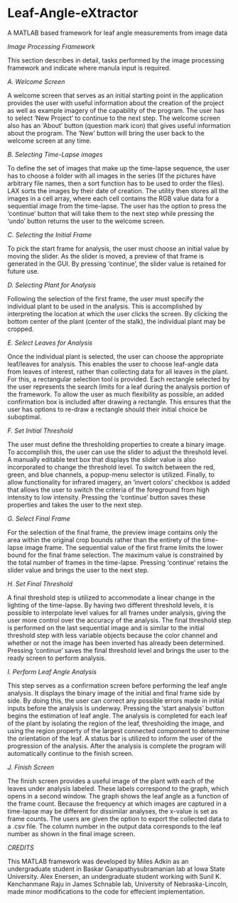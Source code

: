 # Leaf-Angle-eXtractor
A MATLAB based framework for leaf angle measurements from image data

*Image Processing Framework*

This section describes in detail, tasks performed by the image processing framework and indicate where manula input is required.

*A. Welcome Screen*

A welcome screen that serves as an initial starting point in the application provides the user with useful information about the creation of the project as well as example imagery of the capability of the program. The user has to select ‘New Project’ to continue to the next step. The welcome screen also has an ‘About’ button (question mark icon) that gives useful information about the program. The ‘New’ button will bring the user back to the welcome screen at any time.

*B. Selecting Time-Lapse images*

To define the set of images that make up the time-lapse sequence, the user has to choose a folder with all images in the series (If the pictures have arbitrary file names, then a sort function has to be used to order the files). LAX sorts the images by their date of creation.  The utility then stores all the images in a cell array, where each cell contains the RGB value data for a sequential image from the time-lapse. The user has the option to press the ‘continue’ button that will take them to the next step while pressing the ‘undo’ button returns the user to the welcome screen.

*C. Selecting the Initial Frame*

To pick the start frame for analysis, the user must choose an initial value by moving the slider.  As the slider is moved, a preview of that frame is generated in the GUI.  By pressing ‘continue’, the slider value is retained for future use. 

*D. Selecting Plant for Analysis*

Following the selection of the first frame, the user must specify the individual plant to be used in the analysis. This is accomplished by interpreting the location at which the user clicks the screen. By clicking the bottom center of the plant (center of the stalk), the individual plant may be cropped.

*E. Select Leaves for Analysis*

Once the individual plant is selected, the user can choose the appropriate leaf/leaves for analysis. This enables the user to choose leaf-angle data from leaves of interest, rather than collecting data for all leaves in the plant. For this, a rectangular selection tool is provided.  Each rectangle selected by the user represents the search limits for a leaf during the analysis portion of the framework. To allow the user as much flexibility as possible, an added confirmation box is included after drawing a rectangle. This ensures that the user has options to re-draw a rectangle should their initial choice be suboptimal.

*F. Set Initial Threshold*

The user must define the thresholding properties to create a binary image. To accomplish this, the user can use the slider to adjust the threshold level. A manually editable text box that displays the slider value is also incorporated to change the threshold level. To switch between the red, green, and blue channels, a popup-menu selector is utilized.  Finally, to allow functionality for infrared imagery, an ‘invert colors’ checkbox is added that allows the user to switch the criteria of the foreground from high intensity to low intensity. Pressing the ‘continue’ button saves these properties and takes the user to the next step.

*G. Select Final Frame*

For the selection of the final frame, the preview image contains only the area within the original crop bounds rather than the entirety of the time-lapse image frame.  The sequential value of the first frame limits the lower bound for the final frame selection.  The maximum value is constrained by the total number of frames in the time-lapse.  Pressing ‘continue’ retains the slider value and brings the user to the next step.

*H. Set Final Threshold*

A final threshold step is utilized to accommodate a linear change in the lighting of the time-lapse.  By having two different threshold levels, it is possible to interpolate level values for all frames under analysis, giving the user more control over the accuracy of the analysis. The final threshold step is performed on the last sequential image and is similar to the initial threshold step with less variable objects because the color channel and whether or not the image has been inverted has already been determined. Pressing ‘continue’ saves the final threshold level and brings the user to the ready screen to perform analysis.

*I. Perform Leaf Angle Analysis*

This step serves as a confirmation screen before performing the leaf angle analysis.  It displays the binary image of the initial and final frame side by side.  By doing this, the user can correct any possible errors made in initial inputs before the analysis is underway.  Pressing the ‘start analysis’ button begins the estimation of leaf angle.  The analysis is completed for each leaf of the plant by isolating the region of the leaf, thresholding the image, and using the region property of the largest connected component to determine the orientation of the leaf. A status bar is utilized to inform the user of the progression of the analysis. After the analysis is complete the program will automatically continue to the finish screen.

*J. Finish Screen*

The finish screen provides a useful image of the plant with each of the leaves under analysis labeled. These labels correspond to the graph, which opens in a second window. The graph shows the leaf angle as a function of the frame count.  Because the frequency at which images are captured in a time-lapse may be different for dissimilar analyses, the x-value is set as frame counts. The users are given the option to export the collected data to a .csv file.  The column number in the output data corresponds to the leaf number as shown in the final image screen.

*CREDITS*

This MATLAB framework was developed by Miles Adkin as an undergraduate student in Baskar Ganapathysubramanian lab at Iowa State University. Alex Enersen, an undergraduate student working with Sunil K. Kenchanmane Raju in James Schnable lab, University of Nebraska-Lincoln, made minor modifications to the code for effecient implementation. 
